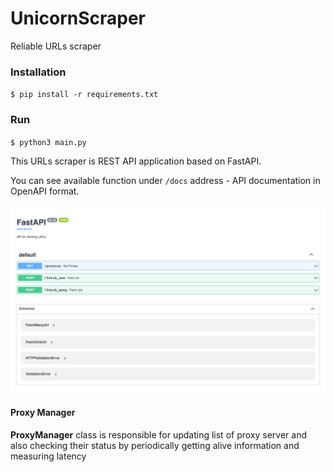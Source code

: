 # UnicornScraper

Reliable URLs scraper

### Installation

`$ pip install -r requirements.txt`

### Run

`$ python3 main.py`


This URLs scraper is REST API application based on FastAPI. 

You can see available function under `/docs` address - API documentation in OpenAPI format.

<img src='docs/docs.png' />

#### Proxy Manager
**ProxyManager** class is responsible for updating list of proxy server and also checking their status by periodically getting alive information and measuring latency
